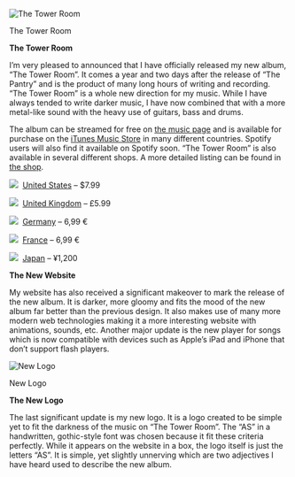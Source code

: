 ![The Tower Room](https://i0.wp.com/www.alexseifertmusic.com/_images/albums/towerroom400.jpg?resize=400%2C400&ssl=1)

The Tower Room

**The Tower Room**

I’m very pleased to announced that I have officially released my new album, “The Tower Room”. It comes a year and two days after the release of “The Pantry” and is the product of many long hours of writing and recording. “The Tower Room” is a whole new direction for my music. While I have always tended to write darker music, I have now combined that with a more metal-like sound with the heavy use of guitars, bass and drums.

The album can be streamed for free on [the music page](https://www.alexseifertmusic.com/#music) and is available for purchase on the [iTunes Music Store](itms://itunes.apple.com/gb/album/the-tower-room/id978141703) in many different countries. Spotify users will also find it available on Spotify soon. “The Tower Room” is also available in several different shops. A more detailed listing can be found in [the shop](https://www.alexseifertmusic.com/#shop).

![](https://i0.wp.com/www.alexseifertmusic.com/_images/us.png?ssl=1)  [United States](itms://itunes.apple.com/us/album/the-tower-room/id978141703) – $7.99

![](https://i0.wp.com/www.alexseifertmusic.com/_images/gb.png?ssl=1)  [United Kingdom](itms://itunes.apple.com/gb/album/the-tower-room/id978141703) – £5.99

![](https://i0.wp.com/www.alexseifertmusic.com/_images/de.png?ssl=1)  [Germany](itms://itunes.apple.com/de/album/the-tower-room/id978141703) – 6,99 €

![](https://i0.wp.com/www.alexseifertmusic.com/_images/fr.png?ssl=1)  [France](itms://itunes.apple.com/fr/album/the-tower-room/id978141703) – 6,99 €

![](https://i0.wp.com/www.alexseifertmusic.com/_images/jp.png?ssl=1)  [Japan](itms://itunes.apple.com/jp/album/the-tower-room/id978141703) – ¥1,200

**The New Website**

My website has also received a significant makeover to mark the release of the new album. It is darker, more gloomy and fits the mood of the new album far better than the previous design. It also makes use of many more modern web technologies making it a more interesting website with animations, sounds, etc. Another major update is the new player for songs which is now compatible with devices such as Apple’s iPad and iPhone that don’t support flash players.

![New Logo](page_logo.png)

New Logo

**The New Logo**

The last significant update is my new logo. It is a logo created to be simple yet to fit the darkness of the music on “The Tower Room”. The “AS” in a handwritten, gothic-style font was chosen because it fit these criteria perfectly. While it appears on the website in a box, the logo itself is just the letters “AS”. It is simple, yet slightly unnerving which are two adjectives I have heard used to describe the new album.